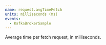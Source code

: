 ```yaml
---
name: request.avgTimeFetch
units: milliseconds (ms)
events:
  - KafkaBrokerSample
---
```


Average time per fetch request, in milliseconds.